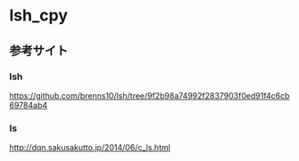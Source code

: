 # lsh_cpy
## 参考サイト
### lsh
https://github.com/brenns10/lsh/tree/9f2b98a74992f2837903f0ed91f4c6cb69784ab4
### ls
http://dqn.sakusakutto.jp/2014/06/c_ls.html